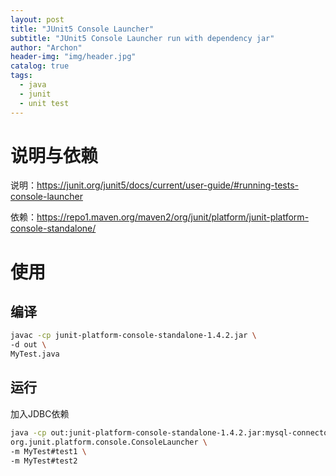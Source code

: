 ```yaml
---
layout: post
title: "JUnit5 Console Launcher"
subtitle: "JUnit5 Console Launcher run with dependency jar"
author: "Archon"
header-img: "img/header.jpg"
catalog: true
tags:
  - java
  - junit
  - unit test
---
```


# 说明与依赖
说明：https://junit.org/junit5/docs/current/user-guide/#running-tests-console-launcher

依赖：https://repo1.maven.org/maven2/org/junit/platform/junit-platform-console-standalone/

# 使用

## 编译

```sh
javac -cp junit-platform-console-standalone-1.4.2.jar \
-d out \
MyTest.java
```

## 运行

加入JDBC依赖

```sh
java -cp out:junit-platform-console-standalone-1.4.2.jar:mysql-connector-java-5.1.46-bin.jar \
org.junit.platform.console.ConsoleLauncher \
-m MyTest#test1 \
-m MyTest#test2
```
